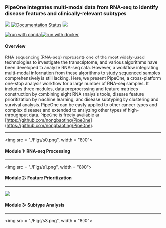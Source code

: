 ### PipeOne integrates multi-modal data from RNA-seq to identify disease features and clinically-relevant subtypes

![](https://img.shields.io/badge/license-MIT-brightgreen)
[![Documentation Status](https://readthedocs.org/projects/pipeone/badge/?version=latest)](https://pipeone.readthedocs.io/en/latest/?badge=latest)
[![](https://img.shields.io/badge/nextflow%20DSL2-%E2%89%A520.07.1.5413-brightgreen)](https://www.nextflow.io/)


[![run with conda](http://img.shields.io/badge/run%20with-conda-3EB049?labelColor=000000&logo=anaconda)](https://docs.conda.io/en/latest/)
[![run with docker](https://img.shields.io/badge/run%20with-docker-0db7ed?labelColor=000000&logo=docker)](https://www.docker.com/)
#### Overview

RNA sequencing (RNA-seq) represents one of the most widely-used technologies to investigate the transcriptome, and various algorithms have been developed to analyze RNA-seq data. However, a workflow integrating multi-modal information from these algorithms to study sequenced samples comprehensively is still lacking. Here, we present PipeOne, a cross-platform one-stop analysis workflow for a large number of RNA-seq samples. It includes three modules, data preprocessing and feature matrices construction by combining eight RNA analysis tools, disease feature prioritization by machine learning, and disease subtyping by clustering and survival analysis. PipeOne can be easily applied to other cancer types and complex diseases and extended to analyzing other types of high-throughput data. PipeOne is freely available at [https://github.com/nongbaoting/PipeOne](https://github.com/nongbaoting/PipeOne).

----

<img src = "./Figs/s0.png", width = "800">

#### Module 1: RNA-seq Processing

-----

<img src = "./Figs/s1.png", width = "800">


#### Module 2: Feature Prioritization

-----

<img src = "./Figs/s2.png">


#### Module 3: Subtype Analysis

----------

<img src = "./Figs/s3.png", width = "800">